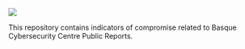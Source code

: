 ![](https://www.basquecybersecurity.eus/assets/img/logo1-default.png)

This repository contains indicators of compromise related to Basque Cybersecurity Centre Public Reports.


